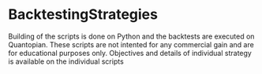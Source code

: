# BacktestingStrategies

Building of the scripts is done on Python and the backtests are executed on Quantopian.
These scripts are not intented for any commercial gain and are for educational purposes only.
Objectives and details of individual strategy is available on the individual scripts
